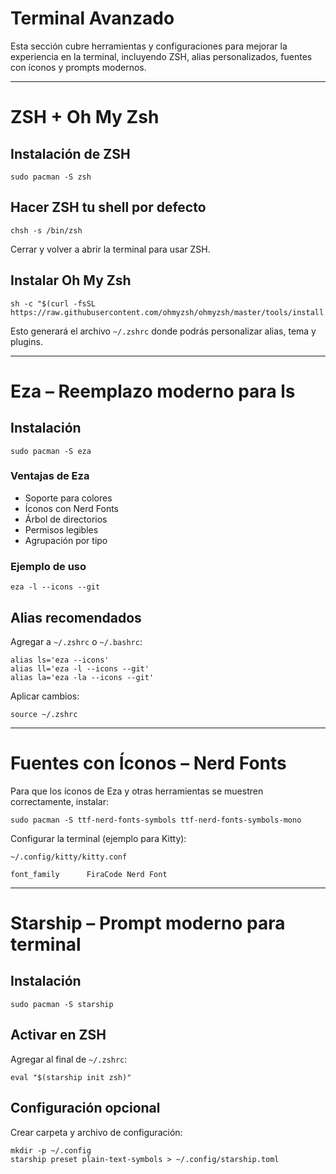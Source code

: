 
# Terminal Avanzado

Esta sección cubre herramientas y configuraciones para mejorar la experiencia en la terminal, incluyendo ZSH, alias personalizados, fuentes con íconos y prompts modernos.

---

# ZSH + Oh My Zsh

## Instalación de ZSH

```
sudo pacman -S zsh
```

## Hacer ZSH tu shell por defecto

```
chsh -s /bin/zsh
```

Cerrar y volver a abrir la terminal para usar ZSH.

## Instalar Oh My Zsh

```
sh -c "$(curl -fsSL https://raw.githubusercontent.com/ohmyzsh/ohmyzsh/master/tools/install.sh)"
```

Esto generará el archivo `~/.zshrc` donde podrás personalizar alias, tema y plugins.

---

# Eza – Reemplazo moderno para ls

## Instalación

```
sudo pacman -S eza
```

### Ventajas de Eza

- Soporte para colores
- Íconos con Nerd Fonts
- Árbol de directorios
- Permisos legibles
- Agrupación por tipo

### Ejemplo de uso

```
eza -l --icons --git
```

## Alias recomendados

Agregar a `~/.zshrc` o `~/.bashrc`:

```
alias ls='eza --icons'
alias ll='eza -l --icons --git'
alias la='eza -la --icons --git'
```

Aplicar cambios:

```
source ~/.zshrc
```

---

# Fuentes con Íconos – Nerd Fonts

Para que los íconos de Eza y otras herramientas se muestren correctamente, instalar:

```
sudo pacman -S ttf-nerd-fonts-symbols ttf-nerd-fonts-symbols-mono
```

Configurar la terminal (ejemplo para Kitty):

`~/.config/kitty/kitty.conf`

```
font_family      FiraCode Nerd Font
```

---

# Starship – Prompt moderno para terminal

## Instalación

```
sudo pacman -S starship
```

## Activar en ZSH

Agregar al final de `~/.zshrc`:

```
eval "$(starship init zsh)"
```

## Configuración opcional

Crear carpeta y archivo de configuración:

```
mkdir -p ~/.config
starship preset plain-text-symbols > ~/.config/starship.toml
```
